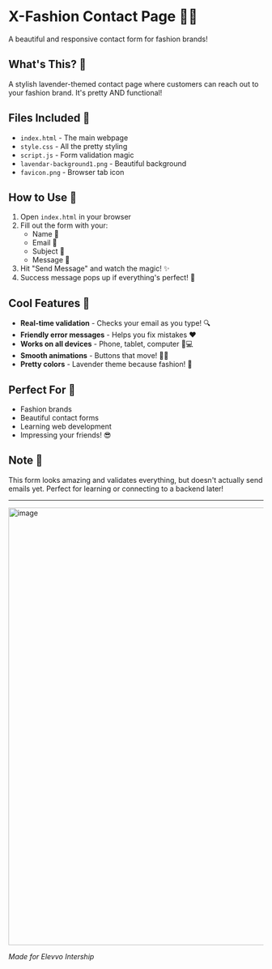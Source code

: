 # X-Fashion Contact Page 👗✨

A beautiful and responsive contact form for fashion brands!

## What's This? 🤔

A stylish lavender-themed contact page where customers can reach out to your fashion brand. It's pretty AND functional!

## Files Included 📁

- `index.html` - The main webpage
- `style.css` - All the pretty styling
- `script.js` - Form validation magic
- `lavendar-background1.png` - Beautiful background
- `favicon.png` - Browser tab icon

## How to Use 🚀

1. Open `index.html` in your browser
2. Fill out the form with your:
   - Name 👤
   - Email 📧
   - Subject 📝
   - Message 💬
3. Hit "Send Message" and watch the magic! ✨
4. Success message pops up if everything's perfect! 🎉

## Cool Features 🌟

- **Real-time validation** - Checks your email as you type! 🔍
- **Friendly error messages** - Helps you fix mistakes ❤️
- **Works on all devices** - Phone, tablet, computer 📱💻
- **Smooth animations** - Buttons that move! 🏃‍♀️
- **Pretty colors** - Lavender theme because fashion! 💜

## Perfect For 👗

- Fashion brands
- Beautiful contact forms
- Learning web development
- Impressing your friends! 😎

## Note 📝

This form looks amazing and validates everything, but doesn't actually send emails yet. Perfect for learning or connecting to a backend later!

---
<img width="1439" height="864" alt="image" src="https://github.com/user-attachments/assets/b46d9887-39fa-4da0-9954-0893d50413d8" />

*Made for Elevvo Intership*
